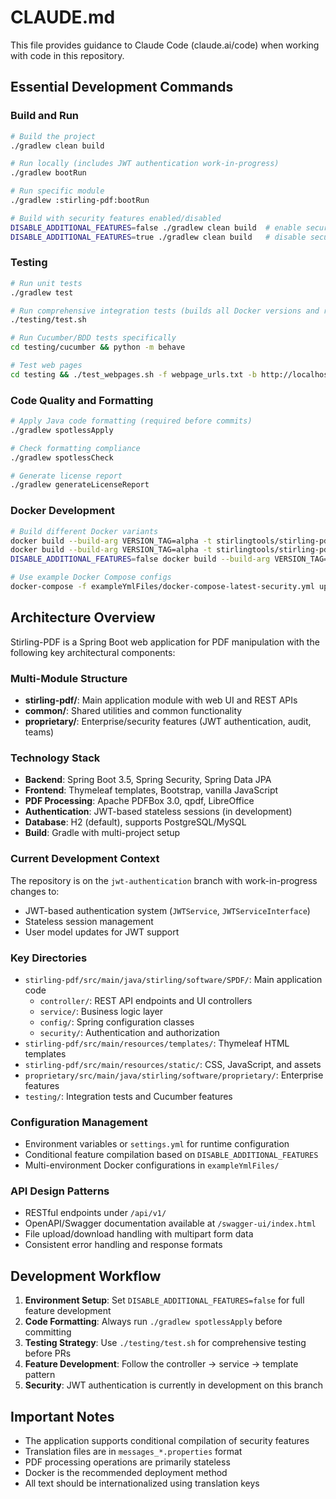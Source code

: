 # CLAUDE.md

This file provides guidance to Claude Code (claude.ai/code) when working with code in this repository.

## Essential Development Commands

### Build and Run
```bash
# Build the project
./gradlew clean build

# Run locally (includes JWT authentication work-in-progress)
./gradlew bootRun

# Run specific module
./gradlew :stirling-pdf:bootRun

# Build with security features enabled/disabled
DISABLE_ADDITIONAL_FEATURES=false ./gradlew clean build  # enable security
DISABLE_ADDITIONAL_FEATURES=true ./gradlew clean build   # disable security
```

### Testing
```bash
# Run unit tests
./gradlew test

# Run comprehensive integration tests (builds all Docker versions and runs Cucumber tests)
./testing/test.sh

# Run Cucumber/BDD tests specifically
cd testing/cucumber && python -m behave

# Test web pages
cd testing && ./test_webpages.sh -f webpage_urls.txt -b http://localhost:8080
```

### Code Quality and Formatting
```bash
# Apply Java code formatting (required before commits)
./gradlew spotlessApply

# Check formatting compliance
./gradlew spotlessCheck

# Generate license report
./gradlew generateLicenseReport
```

### Docker Development
```bash
# Build different Docker variants
docker build --build-arg VERSION_TAG=alpha -t stirlingtools/stirling-pdf:latest -f ./Dockerfile .
docker build --build-arg VERSION_TAG=alpha -t stirlingtools/stirling-pdf:latest-ultra-lite -f ./Dockerfile.ultra-lite .
DISABLE_ADDITIONAL_FEATURES=false docker build --build-arg VERSION_TAG=alpha -t stirlingtools/stirling-pdf:latest-fat -f ./Dockerfile.fat .

# Use example Docker Compose configs
docker-compose -f exampleYmlFiles/docker-compose-latest-security.yml up -d
```

## Architecture Overview

Stirling-PDF is a Spring Boot web application for PDF manipulation with the following key architectural components:

### Multi-Module Structure
- **stirling-pdf/**: Main application module with web UI and REST APIs
- **common/**: Shared utilities and common functionality
- **proprietary/**: Enterprise/security features (JWT authentication, audit, teams)

### Technology Stack
- **Backend**: Spring Boot 3.5, Spring Security, Spring Data JPA
- **Frontend**: Thymeleaf templates, Bootstrap, vanilla JavaScript
- **PDF Processing**: Apache PDFBox 3.0, qpdf, LibreOffice
- **Authentication**: JWT-based stateless sessions (in development)
- **Database**: H2 (default), supports PostgreSQL/MySQL
- **Build**: Gradle with multi-project setup

### Current Development Context
The repository is on the `jwt-authentication` branch with work-in-progress changes to:
- JWT-based authentication system (`JWTService`, `JWTServiceInterface`)
- Stateless session management
- User model updates for JWT support

### Key Directories
- `stirling-pdf/src/main/java/stirling/software/SPDF/`: Main application code
  - `controller/`: REST API endpoints and UI controllers
  - `service/`: Business logic layer
  - `config/`: Spring configuration classes
  - `security/`: Authentication and authorization
- `stirling-pdf/src/main/resources/templates/`: Thymeleaf HTML templates
- `stirling-pdf/src/main/resources/static/`: CSS, JavaScript, and assets
- `proprietary/src/main/java/stirling/software/proprietary/`: Enterprise features
- `testing/`: Integration tests and Cucumber features

### Configuration Management
- Environment variables or `settings.yml` for runtime configuration
- Conditional feature compilation based on `DISABLE_ADDITIONAL_FEATURES`
- Multi-environment Docker configurations in `exampleYmlFiles/`

### API Design Patterns
- RESTful endpoints under `/api/v1/`
- OpenAPI/Swagger documentation available at `/swagger-ui/index.html`
- File upload/download handling with multipart form data
- Consistent error handling and response formats

## Development Workflow

1. **Environment Setup**: Set `DISABLE_ADDITIONAL_FEATURES=false` for full feature development
2. **Code Formatting**: Always run `./gradlew spotlessApply` before committing
3. **Testing Strategy**: Use `./testing/test.sh` for comprehensive testing before PRs
4. **Feature Development**: Follow the controller -> service -> template pattern
5. **Security**: JWT authentication is currently in development on this branch

## Important Notes

- The application supports conditional compilation of security features
- Translation files are in `messages_*.properties` format
- PDF processing operations are primarily stateless
- Docker is the recommended deployment method
- All text should be internationalized using translation keys